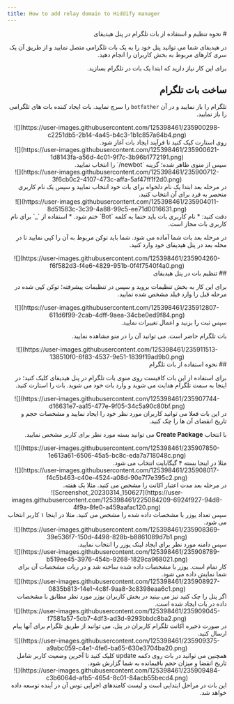```yaml
---
title: How to add relay domain to Hiddify manager
---
```


<div dir="rtl" markdown=1>
# نحوه تنظیم و استفاده از بات تلگرام در پنل هیدیفای

در هیدیفای شما می توانید پنل خود را به یک بات تلگرامی متصل نمایید و از طریق آن یک سری کارهای مربوط به بخش کاربران را انجام دهید.

برای این کار نیاز دارید که ابتدا یک بات در تلگرام بسازید.

## ساخت بات تلگرام

تلگرام را باز نمایید و در آن `botfather` را سرچ نمایید. بات ایجاد کننده بات های تلگرامی را باز نمایید.
</div>

<div align=center markdown=1>
![](https://user-images.githubusercontent.com/125398461/235900298-c2251db5-2b14-4a45-b4c3-1b1c857a64b4.png)
</div>

<div dir="rtl" markdown=1>
روی استارت کیک کنید تا فرآیند ایجاد بات آغاز شود.
</div>

<div align=center markdown=1>
![](https://user-images.githubusercontent.com/125398461/235900621-1d8143fa-a56d-4c01-9f7c-3b96b1772191.png)
</div>

<div dir="rtl" markdown=1>
سپس از منوی ظاهر شده؛ گزینه `newbot/` را انتخاب نمایید.
</div>

<div align=center markdown=1>
![](https://user-images.githubusercontent.com/125398461/235900712-3f6cb0c2-4107-473c-affa-5af47ff1f2d0.png)
</div>

<div dir="rtl" markdown=1>
در مرحله بعد ابتدا یک نام دلخواه برای بات خود انتخاب نمایید و سپس یک نام کاربری منحصر به فرد برای آن انتخاب کنید.
</div>

<div align=center markdown=1>
![](https://user-images.githubusercontent.com/125398461/235904011-8d51583c-3c39-4a88-99c5-ee71d0016631.png)
</div>

<div dir="rtl" markdown=1>
دقت کنید:
* نام کاربری بات باید حتما به کلمه `Bot` ختم شود.
* استفاده از `_` برای نام کاربری بات مجاز است.

در مرحله بعد بات شما آماده می شود. شما باید توکن مربوط به آن را کپی نمایید تا در محله بعد در پنل هیدیفای خود وارد کنید.

</div>

<div align=center markdown=1>
![](https://user-images.githubusercontent.com/125398461/235904260-f6f582d3-f4e6-4829-951b-0f4f7540f4a0.png)
</div>

<div dir="rtl" markdown=1>
## تنظیم بات در پنل هیدیفای

برای این کار به بخش تنظیمات بروید و سپس در تنظیمات پیشرفته؛ توکن کپی شده در مرحله قبل را وارد فیلد مشخص شده نمایید.

</div>

<div align=center markdown=1>
![](https://user-images.githubusercontent.com/125398461/235912807-611d6f99-2cab-4dff-9aea-34cbe0ed9f84.png)

</div>

<div dir="rtl" markdown=1>
سپس ثبت را بزنید و اعمال تغییرات نمایید.

بات تلگرام حاضر است. می توانید آن را در منو مشاهده نمایید.
</div>

<div align=center markdown=1>
![](https://user-images.githubusercontent.com/125398461/235911513-138510f0-6f83-4537-9e51-1839f19ad9b0.png)
</div>

<div dir="rtl" markdown=1>
## نحوه استفاده از بات تلگرام

برای استفاده از این بات کافیست روی منوی بات تلگرام در پنل هیدیفای کلیک کنید؛ در اینجا به سمت تلگرام هدایت می شوید و وارد بات خود می شوید. بات را استارت کنید.
</div>

<div align=center markdown=1>
![](https://user-images.githubusercontent.com/125398461/235907744-d16631e7-aa15-477e-9f05-34c5a90c80bf.png)
</div>

<div dir="rtl" markdown=1>
در این بات فعلا می توانید کاربران مورد نظر خود را ایجاد نمایید و مشخصات حجم و تاریخ انقضای آن ها را چک کنید.

با انتخاب **Create Package** می توانید بسته مورد نظر برای کاربر مشخص نمایید.

</div>

<div align=center markdown=1>
![](https://user-images.githubusercontent.com/125398461/235907850-1e613a61-6506-45a5-bc8c-eda7a718048c.png)
</div>

<div dir="rtl" markdown=1>
مثلا در اینجا بسته ۴ گیگابایت انتخاب می شود.
</div>

<div align=center markdown=1>
![](https://user-images.githubusercontent.com/125398461/235908017-f4c5b463-c40e-4524-a08d-90e7f7e395c2.png)
</div>

<div dir="rtl" markdown=1>
در مرحله بعد مدت اعتبار اکانت را مشخص می کنید. مثلا یک هفته.
</div>

<div align=center markdown=1>
![Screenshot_20230314_150627](https://user-images.githubusercontent.com/125398461/225084209-6924f927-94d8-4f9a-8fe0-a459aafac120.png)
</div>

<div dir="rtl" markdown=1>
سپس تعداد یوزر با مشخصات داده شده را مشخص می کنید. مثلا در اینجا ۱ کاربر انتخاب می شود.
</div>

<div align=center markdown=1>
![](https://user-images.githubusercontent.com/125398461/235908369-39e536f7-150d-4498-828b-b8861089d7b1.png)
</div>

<div dir="rtl" markdown=1>
سپس دامنه مورد نظر برای ایجاد لینک یوزر را انتخاب نمایید.
</div>

<div align=center markdown=1>
![](https://user-images.githubusercontent.com/125398461/235908789-b519ee45-3976-454b-9268-1829ca968021.png)
</div>

<div dir="rtl" markdown=1>
کار تمام است. یوزر با مشخصات داده شده ساخته شد و در ربات مشخصات آن برای شما نمایش داده می شود.
</div>

<div align=center markdown=1>
![](https://user-images.githubusercontent.com/125398461/235908927-0835b813-14e1-4c8f-9aa8-3c8398eaa6c1.png)
</div>

<div dir="rtl" markdown=1>
اگر پنل را چک کنید نیز می بینید در بخش کاربران یوزر مورد نظر مطابق با مشخصات داده در بات ایجاد شده است.
</div>

<div align=center markdown=1>
![](https://user-images.githubusercontent.com/125398461/235909045-f7581a57-5cb7-4df3-ad3d-9293bbdc8ba2.png)
</div>

<div dir="rtl" markdown=1>
در صورت ذخیره اکانت تلگرام کاربران در پنل، می توانید از طریق تلگرام برای آنها پیام ارسال کنید.
</div>

<div align=center markdown=1>
![](https://user-images.githubusercontent.com/125398461/235909375-a9abc059-c4e1-4fe6-ba65-630e3704ba20.png)
</div>

<div dir="rtl" markdown=1>
همچنین می توانید در بات روی دکمه update کلیک کنید تا آخرین وضعیت کاربر شامل تاریخ انقضا و میزان حجم باقیمانده به شما گزارش شود.
</div>

<div align=center markdown=1>
![](https://user-images.githubusercontent.com/125398461/235909484-c3b6064d-afb5-4654-8c01-84acb55becd4.png)
</div>

<div dir="rtl" markdown=1>
این بات در مراحل ابتدایی است و لیست کامندهای اجرایی توس آن در آینده توسعه داده خواهد شد.

</div>